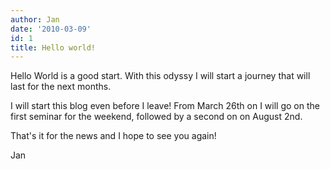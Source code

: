 ```yaml
---
author: Jan
date: '2010-03-09'
id: 1
title: Hello world!
---
```


Hello World is a good start. With this odyssy I will start a journey that will last for the next months.

I will start this blog even before I leave! From March 26th on I will go on the first seminar for the weekend, followed by a second on on August 2nd.

That's it for the news and I hope to see you again!

Jan
